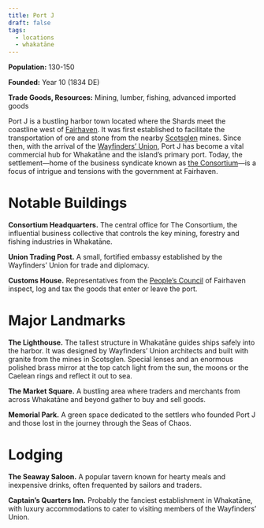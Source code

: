```yaml
---
title: Port J
draft: false
tags:
  - locations
  - whakatāne
---
```

**Population:** 130-150

**Founded:** Year 10 (1834 DE)

**Trade Goods, Resources:** Mining, lumber, fishing, advanced imported goods

Port J is a bustling harbor town located where the Shards meet the coastline west of [Fairhaven](fairhaven). It was first established to facilitate the transportation of ore and stone from the nearby [Scotsglen](scotsglen) mines. Since then, with the arrival of the [Wayfinders’ Union](the-wayfinders-union), Port J has become a vital commercial hub for Whakatāne and the island’s primary port. Today, the settlement—home of the business syndicate known as [the Consortium](the-consortium)—is a focus of intrigue and tensions with the government at Fairhaven.
# Notable Buildings
**Consortium Headquarters.** The central office for The Consortium, the influential business collective that controls the key mining, forestry and fishing industries in Whakatāne.

**Union Trading Post.** A small, fortified embassy established by the Wayfinders’ Union for trade and diplomacy.

**Customs House.** Representatives from the [People’s Council](the-peoples-council) of Fairhaven inspect, log and tax the goods that enter or leave the port.
# Major Landmarks
**The Lighthouse.** The tallest structure in Whakatāne guides ships safely into the harbor. It was designed by Wayfinders’ Union architects and built with granite from the mines in Scotsglen. Special lenses and an enormous polished brass mirror at the top catch light from the sun, the moons or the Caelean rings and reflect it out to sea. 

**The Market Square.** A bustling area where traders and merchants from across Whakatāne and beyond gather to buy and sell goods.

**Memorial Park.** A green space dedicated to the settlers who founded Port J and those lost in the journey through the Seas of Chaos.
# Lodging
**The Seaway Saloon.** A popular tavern known for hearty meals and inexpensive drinks, often frequented by sailors and traders.

**Captain’s Quarters Inn.** Probably the fanciest establishment in Whakatāne, with luxury accommodations to cater to visiting members of the Wayfinders’ Union.